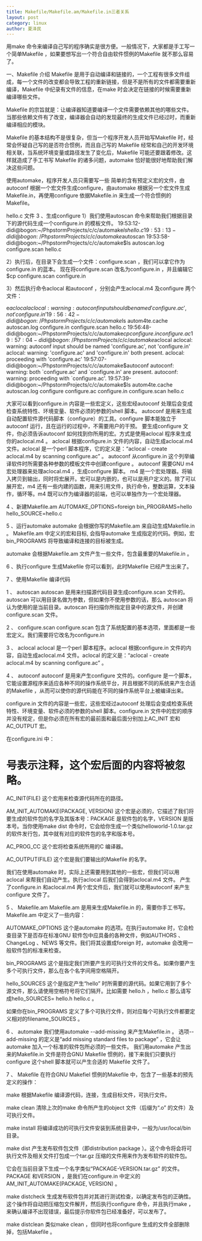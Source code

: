 ```yaml
---
title: Makefile/Makefile.am/Makefile.in三者关系
layout: post
category: linux
author: 夏泽民
---
```

用make 命令来编译自己写的程序确实是很方便。一般情况下，大家都是手工写一个简单Makefile ，如果要想写出一个符合自由软件惯例的Makefile 就不那么容易了。
<!-- more -->
一、Makefile 介绍
Makefile 是用于自动编译和链接的，一个工程有很多文件组成，每一个文件的改变都会导致工程的重新链接，但是不是所有的文件都需要重新编译，Makefile 中纪录有文件的信息，在make 时会决定在链接的时候需要重新编译哪些文件。

Makefile 的宗旨就是：让编译器知道要编译一个文件需要依赖其他的哪些文件。当那些依赖文件有了改变，编译器会自动的发现最终的生成文件已经过时，而重新编译相应的模块。

Makefile 的基本结构不是很复杂，但当一个程序开发人员开始写Makefile 时，经常会怀疑自己写的是否符合惯例，而且自己写的 Makefile 经常和自己的开发环境相关联，当系统环境变量或路径发生了变化后，Makefile 可能还要跟着修改。这样就造成了手工书写 Makefile 的诸多问题，automake 恰好能很好地帮助我们解决这些问题。

使用automake，程序开发人员只需要写一些 简单的含有预定义宏的文件，由autoconf 根据一个宏文件生成configure，由automake 根据另一个宏文件生成Makefile.in，再使用configure 依据Makefile.in 来生成一个符合惯例的Makefile。

hello.c 文件
3 、生成configure
1）我们使用autoscan 命令来帮助我们根据目录下的源代码生成一个configure.in 的模板文件。
19:53:12-didi@bogon:~/PhpstormProjects/c/c/automake$ls
hello.c
19:53:13-didi@bogon:~/PhpstormProjects/c/c/automake$autoscan
19:53:58-didi@bogon:~/PhpstormProjects/c/c/automake$ls
autoscan.log    configure.scan  hello.c

2）执行后，在目录下会生成一个文件：configure.scan ，我们可以拿它作为configure.in 的蓝本。
现在将configure.scan 改名为configure.in ，并且编辑它
$cp configure.scan configure.in

3）然后执行命令aclocal 和autoconf ，分别会产生aclocal.m4 及configure 两个文件：

e$aclocal
aclocal: warning: autoconf input should be named 'configure.ac', not 'configure.in'
19:56:42-didi@bogon:~/PhpstormProjects/c/c/automake$ls
autom4te.cache  autoscan.log    configure.in    configure.scan  hello.c
19:56:48-didi@bogon:~/PhpstormProjects/c/c/automake$cp configure.in configure.ac
19:57:04-didi@bogon:~/PhpstormProjects/c/c/automake$aclocal
aclocal: warning: autoconf input should be named 'configure.ac', not 'configure.in'
aclocal: warning: 'configure.ac' and 'configure.in' both present.
aclocal: proceeding with 'configure.ac'
19:57:07-didi@bogon:~/PhpstormProjects/c/c/automake$autoconf
autoconf: warning: both `configure.ac' and `configure.in' are present.
autoconf: warning: proceeding with `configure.ac'.
19:57:39-didi@bogon:~/PhpstormProjects/c/c/automake$ls
autom4te.cache  autoscan.log    configure       configure.ac    configure.in    configure.scan  hello.c


大家可以看到configure.in 内容是一些宏定义，这些宏经autoconf 处理后会变成检查系统特性、环境变量、软件必须的参数的shell 脚本。
autoconf 是用来生成自动配置软件源代码脚本（configure）的工具。configure 脚本能独立于autoconf 运行，且在运行的过程中，不需要用户的干预。
要生成configure 文件，你必须告诉autoconf 如何找到你所用的宏。方式是使用aclocal 程序来生成你的aclocal.m4 。
aclocal 根据configure.in 文件的内容，自动生成aclocal.m4 文件。aclocal 是一个perl 脚本程序，它的定义是：“aclocal - create aclocal.m4 by scanning configure.ac” 。
autoconf 从configure.in 这个列举编译软件时所需要各种参数的模板文件中创建configure 。
autoconf 需要GNU m4 宏处理器来处理aclocal.m4 ，生成configure 脚本。
m4 是一个宏处理器。将输入拷贝到输出，同时将宏展开。宏可以是内嵌的，也可以是用户定义的。除了可以展开宏，m4 还有一些内建的函数，用来引用文件，执行命令，整数运算，文本操作，循环等。m4 既可以作为编译器的前端，也可以单独作为一个宏处理器。

4 、新建Makefile.am
AUTOMAKE_OPTIONS=foreign
bin_PROGRAMS=hello
hello_SOURCE=hello.c

5 、运行automake
automake 会根据你写的Makefile.am 来自动生成Makefile.in 。
Makefile.am 中定义的宏和目标, 会指导automake 生成指定的代码。例如，宏bin_PROGRAMS 将导致编译和连接的目标被生成。

automake 会根据Makefile.am 文件产生一些文件，包含最重要的Makefile.in 。

6 、执行configure 生成Makefile
你可以看到，此时Makefile 已经产生出来了。

7 、使用Makefile 编译代码


1 、 autoscan
autoscan 是用来扫描源代码目录生成configure.scan 文件的。autoscan 可以用目录名做为参数，但如果你不使用参数的话，那么 autoscan 将认为使用的是当前目录。autoscan 将扫描你所指定目录中的源文件，并创建configure.scan 文件。

2 、 configure.scan
configure.scan 包含了系统配置的基本选项，里面都是一些宏定义。我们需要将它改名为configure.in

3 、 aclocal
aclocal 是一个perl 脚本程序。aclocal 根据configure.in 文件的内容，自动生成aclocal.m4 文件。aclocal 的定义是：“aclocal - create aclocal.m4 by scanning configure.ac” 。

4 、 autoconf
autoconf 是用来产生configure 文件的。configure 是一个脚本，它能设置源程序来适应各种不同的操作系统平台，并且根据不同的系统来产生合适的Makefile ，从而可以使你的源代码能在不同的操作系统平台上被编译出来。

configure.in 文件的内容是一些宏，这些宏经过autoconf 处理后会变成检查系统特性、环境变量、软件必须的参数的shell 脚本。configure.in 文件中的宏的顺序并没有规定，但是你必须在所有宏的最前面和最后面分别加上AC_INIT 宏和AC_OUTPUT 宏。

在configure.ini 中：
# 号表示注释，这个宏后面的内容将被忽略。
AC_INIT(FILE)
这个宏用来检查源代码所在的路径。

AM_INIT_AUTOMAKE(PACKAGE, VERSION) 
这个宏是必须的，它描述了我们将要生成的软件包的名字及其版本号：PACKAGE 是软件包的名字，VERSION 是版本号。当你使用make dist 命令时，它会给你生成一个类似helloworld-1.0.tar.gz 的软件发行包，其中就有对应的软件包的名字和版本号。

AC_PROG_CC
这个宏将检查系统所用的C 编译器。

AC_OUTPUT(FILE)
这个宏是我们要输出的Makefile 的名字。

我们在使用automake 时，实际上还需要用到其他的一些宏，但我们可以用aclocal 来帮我们自动产生。执行aclocal 后我们会得到aclocal.m4 文件。
产生了configure.in 和aclocal.m4 两个宏文件后，我们就可以使用autoconf 来产生configure 文件了。

5 、 Makefile.am
Makefile.am 是用来生成Makefile.in 的，需要你手工书写。Makefile.am 中定义了一些内容：

AUTOMAKE_OPTIONS
这个是automake 的选项。在执行automake 时，它会检查目录下是否存在标准GNU 软件包中应具备的各种文件，例如AUTHORS 、ChangeLog 、NEWS 等文件。我们将其设置成foreign 时，automake 会改用一般软件包的标准来检查。

bin_PROGRAMS
这个是指定我们所要产生的可执行文件的文件名。如果你要产生多个可执行文件，那么在各个名字间用空格隔开。

hello_SOURCES
这个是指定产生“hello” 时所需要的源代码。如果它用到了多个源文件，那么请使用空格符号将它们隔开。比如需要 hello.h ，hello.c 那么请写成hello_SOURCES= hello.h hello.c 。

如果你在bin_PROGRAMS 定义了多个可执行文件，则对应每个可执行文件都要定义相对的filename_SOURCES 。

6 、 automake
我们使用automake --add-missing 来产生Makefile.in 。
选项--add-missing 的定义是“add missing standard files to package” ，它会让automake 加入一个标准的软件包所必须的一些文件。
我们用automake 产生出来的Makefile.in 文件是符合GNU Makefile 惯例的，接下来我们只要执行configure 这个shell 脚本就可以产生合适的 Makefile 文件了。

7 、 Makefile
在符合GNU Makefiel 惯例的Makefile 中，包含了一些基本的预先定义的操作：

make
根据Makefile 编译源代码，连接，生成目标文件，可执行文件。

make clean
清除上次的make 命令所产生的object 文件（后缀为“.o” 的文件）及可执行文件。

make install
将编译成功的可执行文件安装到系统目录中，一般为/usr/local/bin 目录。

make dist
产生发布软件包文件（即distribution package ）。这个命令将会将可执行文件及相关文件打包成一个tar.gz 压缩的文件用来作为发布软件的软件包。

它会在当前目录下生成一个名字类似“PACKAGE-VERSION.tar.gz” 的文件。PACKAGE 和VERSION ，是我们在configure.in 中定义的AM_INIT_AUTOMAKE(PACKAGE, VERSION) 。

make distcheck
生成发布软件包并对其进行测试检查，以确定发布包的正确性。这个操作将自动把压缩包文件解开，然后执行configure 命令，并且执行make ，来确认编译不出现错误，最后提示你软件包已经准备好，可以发布了。

make distclean
类似make clean ，但同时也将configure 生成的文件全部删除掉，包括Makefile 。
